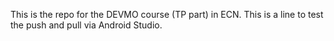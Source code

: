 This is the repo for the DEVMO course (TP part) in ECN.
This is a line to test the push and pull via Android Studio.
